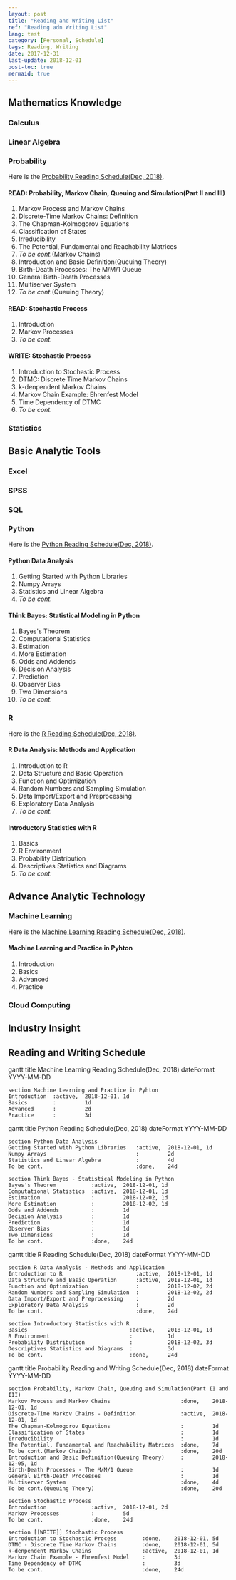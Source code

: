 ```yaml
---
layout: post
title: "Reading and Writing List"
ref: "Reading adn Writing List"
lang: test
category: [Personal, Schedule]
tags: Reading, Writing
date: 2017-12-31
last-update: 2018-12-01
post-toc: true
mermaid: true
---
```


## Mathematics Knowledge
### Calculus
### Linear Algebra
### Probability
Here is the [Probability Reading Schedule(Dec, 2018)](#201812-Prob).

#### READ: Probability, Markov Chain, Queuing and Simulation(Part II and III)
1. Markov Process and Markov Chains
1. Discrete-Time Markov Chains: Definition
1. The Chapman-Kolmogorov Equations
1. Classification of States
1. Irreducibility
1. The Potential, Fundamental and Reachability Matrices
1. *To be cont.*(Markov Chains)
1. Introduction and Basic Definition(Queuing Theory)
1. Birth-Death Processes: The M/M/1 Queue
1. General Birth-Death Processes
1. Multiserver System
1. *To be cont.*(Queuing Theory)

#### READ: Stochastic Process
1. Introduction
1. Markov Processes
1. *To be cont.*

#### WRITE: Stochastic Process
1. Introduction to Stochastic Process
1. DTMC: Discrete Time Markov Chains
1. k-denpendent Markov Chains
1. Markov Chain Example: Ehrenfest Model
1. Time Dependency of DTMC
1. *To be cont.*

### Statistics
## Basic Analytic Tools
### Excel
### SPSS
### SQL
### Python
Here is the [Python Reading Schedule(Dec, 2018)](#201812-Python).

#### Python Data Analysis
1. Getting Started with Python Libraries
1. Numpy Arrays
1. Statistics and Linear Algebra
1. *To be cont.*


#### Think Bayes: Statistical Modeling in Python
1. Bayes's Theorem
1. Computational Statistics
1. Estimation
1. More Estimation
1. Odds and Addends
1. Decision Analysis
1. Prediction
1. Observer Bias
1. Two Dimensions
1. *To be cont.*


### R
Here is the [R Reading Schedule(Dec, 2018)](#201812-R).

#### R Data Analysis: Methods and Application
1. Introduction to R
1. Data Structure and Basic Operation
1. Function and Optimization
1. Random Numbers and Sampling Simulation
1. Data Import/Export and Preprocessing
1. Exploratory Data Analysis
1. *To be cont.*


#### Introductory Statistics with R
1. Basics
1. R Environment
1. Probability Distribution
1. Descriptives Statistics and Diagrams
1. *To be cont.*


## Advance Analytic Technology
### Machine Learning
Here is the [Machine Learning Reading Schedule(Dec, 2018)](#201812-ML).

#### Machine Learning and Practice in Pyhton
1. Introduction
1. Basics
1. Advanced
1. Practice


### Cloud Computing
## Industry Insight

## Reading and Writing Schedule
<div class="mermaid" id="201812-ML">
gantt
    title Machine Learning Reading Schedule(Dec, 2018)
    dateFormat YYYY-MM-DD

    section Machine Learning and Practice in Pyhton
    Introduction  :active,  2018-12-01, 1d
    Basics        :         1d
    Advanced      :         2d
    Practice      :         3d
</div>
<div class="mermaid" id="201812-Python">
gantt
    title Python Reading Schedule(Dec, 2018)
    dateFormat YYYY-MM-DD

    section Python Data Analysis
    Getting Started with Python Libraries   :active,  2018-12-01, 1d
    Numpy Arrays                            :         2d
    Statistics and Linear Algebra           :         4d
    To be cont.                             :done,    24d

    section Think Bayes - Statistical Modeling in Python
    Bayes's Theorem           :active,  2018-12-01, 1d
    Computational Statistics  :active,  2018-12-01, 1d
    Estimation                :         2018-12-02, 1d
    More Estimation           :         2018-12-02, 1d
    Odds and Addends          :         1d
    Decision Analysis         :         1d
    Prediction                :         1d
    Observer Bias             :         1d
    Two Dimensions            :         1d
    To be cont.               :done,    24d
</div>
<div class="mermaid" id="201812-R">
gantt
    title R Reading Schedule(Dec, 2018)
    dateFormat YYYY-MM-DD

    section R Data Analysis - Methods and Application
    Introduction to R                       :active,  2018-12-01, 1d
    Data Structure and Basic Operation      :active,  2018-12-01, 1d
    Function and Optimization               :         2018-12-02, 2d
    Random Numbers and Sampling Simulation  :         2018-12-02, 2d
    Data Import/Export and Preprocessing    :         2d
    Exploratory Data Analysis               :         2d
    To be cont.                             :done,    24d

    section Introductory Statistics with R
    Basics                                :active,    2018-12-01, 1d
    R Environment                         :           1d
    Probability Distribution              :           2018-12-02, 3d
    Descriptives Statistics and Diagrams  :           3d
    To be cont.                           :done,      24d
</div>
<div class="mermaid" id="201812-Prob">
gantt
    title Probability Reading and Writing Schedule(Dec, 2018)
    dateFormat YYYY-MM-DD

    section Probability, Markov Chain, Queuing and Simulation(Part II and III)
    Markov Process and Markov Chains                      :done,    2018-12-01, 1d
    Discrete-Time Markov Chains - Definition              :active,  2018-12-01, 1d
    The Chapman-Kolmogorov Equations                      :         1d
    Classification of States                              :         1d
    Irreducibility                                        :         1d
    The Potential, Fundamental and Reachability Matrices  :done,    7d
    To be cont.(Markov Chains)                            :done,    20d
    Introduction and Basic Definition(Queuing Theory)     :         2018-12-05, 1d
    Birth-Death Processes - The M/M/1 Queue               :         1d
    General Birth-Death Processes                         :         1d
    Multiserver System                                    :done,    4d
    To be cont.(Queuing Theory)                           :done,    20d

    section Stochastic Process
    Introduction              :active,  2018-12-01, 2d
    Markov Processes          :         5d
    To be cont.               :done,    24d

    section [[WRITE]] Stochastic Process
    Introduction to Stochastic Process        :done,    2018-12-01, 5d
    DTMC - Discrete Time Markov Chains        :done,    2018-12-01, 5d
    k-denpendent Markov Chains                :active,  2018-12-01, 1d
    Markov Chain Example - Ehrenfest Model    :         3d
    Time Dependency of DTMC                   :         3d
    To be cont.                               :done,    24d
</div>

